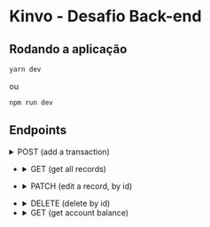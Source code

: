 # Kinvo - Desafio Back-end

## Rodando a aplicação

```bash
yarn dev
```

ou

```bash
npm run dev
```

## Endpoints

<details>
      <summary>POST (add a transaction)</summary>


  - Url:
     - `/api/finance`
     - Exemplo: `http://localhost:4000/api/finance`

  - Request:
    - Body

        ```json
        {
            "desc": "Saturday dinner",
            "type": "expense",
            "value": -80,
            "note": "i ordered a hamburguer."
        }
        ```

  - Response: 
    - Status: `201 Created`
</details>

- <details>
      <summary>GET (get all records)</summary>

  - Url:
     - `/api/finance/:startDate/:endDate/:limit?`
     - Exemplo: `http://localhost:4000/api/finance/2022-07-07/2022-07-10`
     - Exemplo: `http://localhost:4000/api/finance/2022-07-07/2022-07-10/2`

  - Response: 
    - Status: `200 OK`
        ```json
        {
            "record": [
                {
                    "_id": "62c80b5f154aa3e6bf5de048",
                    "desc": "Credit card",
                    "type": "expense",
                    "value": -1750,
                    "note": "Juny travel",
                    "createdAt": "2022-07-08T10:47:59.047Z",
                    "updatedAt": "2022-07-10T22:42:11.100Z",
                    "__v": 0
                },
                {
                    "_id": "62c80bed154aa3e6bf5de04c",
                    "desc": "Phone bill",
                    "type": "expense",
                    "value": -150,
                    "note": "my family phone bill",
                    "createdAt": "2022-07-08T10:50:21.569Z",
                    "updatedAt": "2022-07-10T22:42:49.301Z",
                    "__v": 0
                }
            ]
        }
    ```


</details>

- <details>
      <summary>PATCH (edit a record, by id)</summary>

  - Url:
    - `/api/finance/:id`
    - Exemplo: `http://localhost:4000/api/finance/62c80aa5154aa3e6bf5de039`
    - Request:
        - Body

        ```json
        {
            "desc": "Saturday dinner",
            "type": "expense",
            "value": -80,
            "note": "i ordered a hamburguer with fries, i paid using credit card."
        }

    - Response: 
      - Status: `201 OK`



</details>

- <details>
      <summary>DELETE (delete by id)</summary>

  - Url:
    - `/api/finance/:id`
    - Exemplo: `http://localhost:4000/api/finance/62c80aa5154aa3e6bf5de039`


  - Response: 
    - Status: `204 No Content`



- <details>
      <summary>GET (get account balance)</summary>

  - Url:
    - `/api/balance`
    - Exemplo: `http://localhost:4000/api/balance`

  - Response: 
    - Status: `200 OK`
    - Body

      ```json
      {
          "balance": 3500
      }
      ```

</details>

